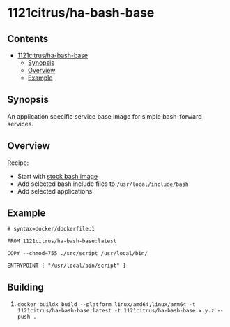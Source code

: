 # 1121citrus/ha-bash-base

## Contents
- [1121citrus/ha-bash-base](#1121citrushome-assistantbash-base)
  - [Synopsis](#synopsis)
  - [Overview](#overview)
  - [Example](#example)

## Synopsis
An application specific service base image for simple bash-forward services.

## Overview

Recipe:

- Start with [stock bash image](https://hub.docker.com/_/bash/)
- Add selected bash include files to `/usr/local/include/bash`
- Add selected applications

## Example

```
# syntax=docker/dockerfile:1

FROM 1121citrus/ha-bash-base:latest

COPY --chmod=755 ./src/script /usr/local/bin/

ENTRYPOINT [ "/usr/local/bin/script" ]
```

## Building

1. `docker buildx build --platform linux/amd64,linux/arm64 -t 1121citrus/ha-bash-base:latest -t 1121citrus/ha-bash-base:x.y.z --push .`
